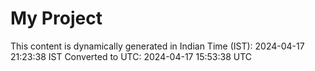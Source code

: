 # My Project

This content is dynamically generated in Indian Time (IST): 2024-04-17 21:23:38 IST
Converted to UTC: 2024-04-17 15:53:38 UTC
